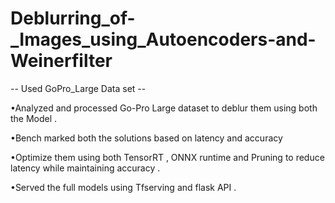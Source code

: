 # Deblurring_of-_Images_using_Autoencoders-and-Weinerfilter

-- Used GoPro_Large Data set --

•Analyzed and processed Go-Pro Large dataset to deblur them using both the Model .

•Bench marked both the solutions based on latency and accuracy

•Optimize them using both TensorRT , ONNX runtime and Pruning to reduce latency while maintaining accuracy .

•Served the full models using Tfserving and flask API .
